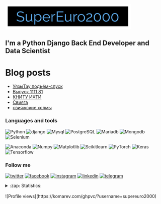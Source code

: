 [![Header](https://github.com/SuperEuro2000/SuperEuro2000/blob/main/assets/logo400*80.png)](https://supereuro2000.com/)

## I'm a Python Django Back End Developer and Data Scientist

# Blog posts
<!-- YOUTUBE:START -->
- [УязыТау подъём-спуск](https://www.youtube.com/watch?v=cJavT6-4_yE)
- [Выпуск 1111 81](https://www.youtube.com/watch?v=1uyc35dyPrQ)
- [КНИТУ ИХТИ](https://www.youtube.com/watch?v=Y-CiGGL9MWQ)
- [Свияга](https://www.youtube.com/watch?v=ezi9IxaTAaI)
- [свияжские холмы](https://www.youtube.com/watch?v=cquxSuI6NSg)
<!-- YOUTUBE:END -->

### Languages and tools

![Python](https://img.shields.io/badge/-Python-<COLOR>?style=plastic&logo=Python)
![django](https://img.shields.io/badge/-django-<COLOR>?style=plastic&logo=django)
![Mysql](https://img.shields.io/badge/-Mysql-<COLOR>?style=plastic&logo=Mysql)
![PostgreSQL](https://img.shields.io/badge/-PostgreSQL-<COLOR>?style=plastic&logo=PostgreSQL)
![Mariadb](https://img.shields.io/badge/-Mariadb-<COLOR>?style=plastic&logo=Mariadb)
![Mongodb](https://img.shields.io/badge/-Mongodb-<COLOR>?style=plastic&logo=Mongodb)
![Selenium](https://img.shields.io/badge/-Selenium-<COLOR>?style=plastic&logo=Selenium)

![Anaconda](https://img.shields.io/badge/-Anaconda-<COLOR>?style=plastic&logo=Anaconda)
![Numpy](https://img.shields.io/badge/-Numpy-<COLOR>?style=plastic&logo=Numpy)
![Matplotlib](https://img.shields.io/badge/-Matplotlib-<COLOR>?style=plastic&logo=Matplotlib)
![Scikitlearn](https://img.shields.io/badge/-Scikitlearn-<COLOR>?style=plastic&logo=Scikitlearn)
![PyTorch](https://img.shields.io/badge/-PyTorch-<COLOR>?style=plastic&logo=PyTorch)
![Keras](https://img.shields.io/badge/-Keras-<COLOR>?style=plastic&logo=Keras)
![Tensorflow](https://img.shields.io/badge/-Tensorflow-<COLOR>?style=plastic&logo=Tensorflow)

### Follow me

[![twitter](https://img.shields.io/badge/-twitter-<COLOR>?style=plastic&logo=twitter)](https://twitter.com/SuperEuro2000)
[![facebook](https://img.shields.io/badge/-facebook-<COLOR>?style=plastic&logo=facebook)](https://www.facebook.com/SuperEuro2000)
[![instagram](https://img.shields.io/badge/-instagram-<COLOR>?style=plastic&logo=instagram)](https://www.instagram.com/supereuro2000/)
[![linkedin](https://img.shields.io/badge/-linkedin-<COLOR>?style=plastic&logo=linkedin)](https://www.linkedin.com/in/supereuro2000/)
[![telegram](https://img.shields.io/badge/-telegram-<COLOR>?style=plastic&logo=telegram)](https://t.me/SuperEuro2000)

<details>
    <summary>:zap: Statistics:</summary>
    <img align="left" alt="codeSTACKr's GitHub Stats" src="https://github-readme-stats.vercel.app/api?username=SuperEuro2000&show_icons=true&theme=dracula)](https://github.com/SuperEuro2000/github-readme-stats)" />
</details>
<br />
![Profile views](https://komarev.com/ghpvc/?username=supereuro2000)